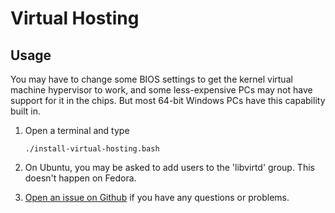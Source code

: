 # Virtual Hosting

## Usage
You may have to change some BIOS settings to get the kernel virtual machine hypervisor to work, and some less-expensive PCs may not have support for it in the chips. But most 64-bit Windows PCs have this capability built in.

1. Open a terminal and type

	```
	./install-virtual-hosting.bash
	```
1. On Ubuntu, you may be asked to add users to the 'libvirtd' group. This doesn't happen on Fedora.
1. [Open an issue on Github](https://github.com/znmeb/Computational-Journalism-Publishers-Workbench/issues/new) if you have any questions or problems.
